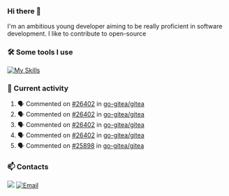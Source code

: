 ### Hi there 👋
I'm an ambitious young developer aiming to be really proficient in software development. I like to contribute to open-source

### 🛠️ Some tools I use
[![My Skills](https://skillicons.dev/icons?i=go,docker,python,git,linux)](https://skillicons.dev)

### 🔭 Current activity
<!--START_SECTION:activity-->
1. 🗣 Commented on [#26402](https://github.com/go-gitea/gitea/pull/26402#issuecomment-1675925187) in [go-gitea/gitea](https://github.com/go-gitea/gitea)
2. 🗣 Commented on [#26402](https://github.com/go-gitea/gitea/pull/26402#issuecomment-1674819226) in [go-gitea/gitea](https://github.com/go-gitea/gitea)
3. 🗣 Commented on [#26402](https://github.com/go-gitea/gitea/pull/26402#issuecomment-1674805687) in [go-gitea/gitea](https://github.com/go-gitea/gitea)
4. 🗣 Commented on [#26402](https://github.com/go-gitea/gitea/pull/26402#issuecomment-1674793769) in [go-gitea/gitea](https://github.com/go-gitea/gitea)
5. 🗣 Commented on [#25898](https://github.com/go-gitea/gitea/issues/25898#issuecomment-1670211032) in [go-gitea/gitea](https://github.com/go-gitea/gitea)
<!--END_SECTION:activity-->

### 📫 Contacts
![](https://dcbadge.vercel.app/api/shield/828005328988798997)
<a href="mailto:cassiomilczareck@gmail.com">
    <img src="https://img.shields.io/badge/Gmail-D14836?style=for-the-badge&logo=gmail&logoColor=white" alt="Email">
</a>

<!--
**cassiozareck/cassiozareck** is a ✨ _special_ ✨ repository because its `README.md` (this file) appears on your GitHub profile.

Here are some ideas to get you started:

- 🔭 I’m currently working on ...
- 🌱 I’m currently learning ...
- 👯 I’m looking to collaborate on ...
- 🤔 I’m looking for help with ...
- 💬 Ask me about ...
- 😄 Pronouns: ...
- ⚡ Fun fact: ...
-->
